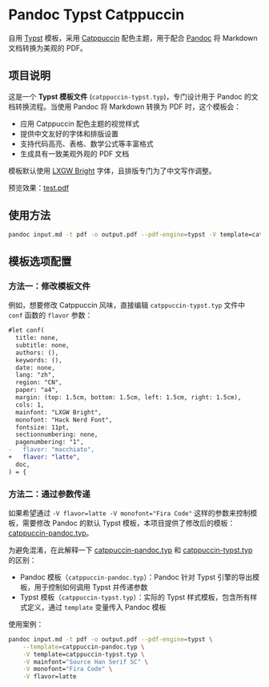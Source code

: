 # Pandoc Typst Catppuccin

自用 [Typst](https://typst.app/) 模板，采用 [Catppuccin](https://github.com/catppuccin/catppuccin) 配色主题，用于配合 [Pandoc](https://pandoc.org/) 将 Markdown 文档转换为美观的 PDF。

## 项目说明

这是一个 **Typst 模板文件** (`catppuccin-typst.typ`)，专门设计用于 Pandoc 的文档转换流程。当使用 Pandoc 将 Markdown 转换为 PDF 时，这个模板会：

- 应用 Catppuccin 配色主题的视觉样式
- 提供中文友好的字体和排版设置
- 支持代码高亮、表格、数学公式等丰富格式
- 生成具有一致美观外观的 PDF 文档

模板默认使用 [LXGW Bright](https://github.com/lxgw/LxgwBright) 字体，且排版专门为了中文写作调整。

预览效果：[test.pdf](./examples/test.pdf)

## 使用方法

```bash
pandoc input.md -t pdf -o output.pdf --pdf-engine=typst -V template=catppuccin-typst.typ
```

## 模板选项配置

### 方法一：修改模板文件

例如，想要修改 Catppuccin 风味，直接编辑 `catppuccin-typst.typ` 文件中 `conf` 函数的 `flavor` 参数：

```diff
#let conf(
  title: none,
  subtitle: none,
  authors: (),
  keywords: (),
  date: none,
  lang: "zh",
  region: "CN",
  paper: "a4",
  margin: (top: 1.5cm, bottom: 1.5cm, left: 1.5cm, right: 1.5cm),
  cols: 1,
  mainfont: "LXGW Bright",
  monofont: "Hack Nerd Font",
  fontsize: 11pt,
  sectionnumbering: none,
  pagenumbering: "1",
-   flavor: "macchiato",
+   flavor: "latte",
  doc,
) = {
```

### 方法二：通过参数传递

如果希望通过 `-V flavor=latte -V monofont="Fira Code"` 这样的参数来控制模板，需要修改 Pandoc 的默认 Typst 模板，本项目提供了修改后的模板：[catppuccin-pandoc.typ](./catppuccin-pandoc.typ)。

为避免混淆，在此解释一下 [catppuccin-pandoc.typ](./catppuccin-pandoc.typ) 和 [catppuccin-typst.typ](./catppuccin-typst.typ) 的区别：

- Pandoc 模板（`catppuccin-pandoc.typ`）：Pandoc 针对 Typst 引擎的导出模板，用于控制如何调用 Typst 并传递参数
- Typst 模板（`catppuccin-typst.typ`）：实际的 Typst 样式模板，包含所有样式定义，通过 `template` 变量传入 Pandoc 模板

使用案例：

```bash
pandoc input.md -t pdf -o output.pdf --pdf-engine=typst \
    --template=catppuccin-pandoc.typ \
    -V template=catppuccin-typst.typ \
    -V mainfont="Source Han Serif SC" \
    -V monofont="Fira Code" \
    -V flavor=latte
```
